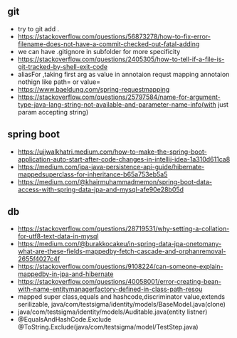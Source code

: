 ## git 
- try to git add .
- https://stackoverflow.com/questions/56873278/how-to-fix-error-filename-does-not-have-a-commit-checked-out-fatal-adding
- we can have .gitignore in subfolder for more specificity
- https://stackoverflow.com/questions/2405305/how-to-tell-if-a-file-is-git-tracked-by-shell-exit-code
- aliasFor ,taking first arg as value in annotaion requst mapping annotaion nothign like path= or value= 
- https://www.baeldung.com/spring-requestmapping
- https://stackoverflow.com/questions/25797584/name-for-argument-type-java-lang-string-not-available-and-parameter-name-info(with just param accepting string)
## spring boot 
- https://ujjwalkhatri.medium.com/how-to-make-the-spring-boot-application-auto-start-after-code-changes-in-intellij-idea-1a310d611ca8
- https://medium.com/jpa-java-persistence-api-guide/hibernate-mappedsuperclass-for-inheritance-b65a753eb5a5
- https://medium.com/@khairmuhammadmemon/spring-boot-data-access-with-spring-data-jpa-and-mysql-afe90e28b05d
## db
- https://stackoverflow.com/questions/28719531/why-setting-a-collation-for-utf8-text-data-in-mysql
- https://medium.com/@burakkocakeu/in-spring-data-jpa-onetomany-what-are-these-fields-mappedby-fetch-cascade-and-orphanremoval-2655f4027c4f
- https://stackoverflow.com/questions/9108224/can-someone-explain-mappedby-in-jpa-and-hibernate
- https://stackoverflow.com/questions/40058001/error-creating-bean-with-name-entitymanagerfactory-defined-in-class-path-resou
- mapped super class,equals and hashcode,discriminator value,extends serilizable, java/com/testsigma/identity/models/BaseModel.java(clone)
- java/com/testsigma/identity/models/Auditable.java(entity listner)
-   @EqualsAndHashCode.Exclude
  @ToString.Exclude(java/com/testsigma/model/TestStep.java)
